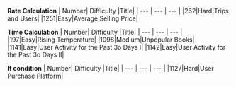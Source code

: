 **Rate Calculation**
| Number| Difficulty |Title|
| ---   | ---        | --- |
|262|Hard|Trips and Users|
|1251|Easy|Average Selling Price|



**Time Calculation**
| Number| Difficulty |Title|
| ---   | ---        | --- |
|197|Easy|Rising Temperature|
|1098|Medium|Unpopular Books|
|1141|Easy|User Activity for the Past 3o Days I|
|1142|Easy|User Activity for the Past 3o Days II|

**If condition**
| Number| Difficulty |Title|
| ---   | ---        | --- |
|1127|Hard|User Purchase Platform|
